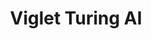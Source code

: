 ---
layout: solution
title: Viglet Turing AI
status: stable
order: 1
identifier: turing
permalink: /turing/
get-started: https://openturing.github.io
github: https://github.com/openturing
github-org: openturing
release: 0.3.3
main-color: royalblue
logo-acronym: Tu
logo-section: AI
short-name: Turing AI
full-name: Viglet Turing AI
description: Semantic Navigation, Chatbot using Search Engine and Many NLP Vendors.
github-ci-url: https://github.com/openturing/turing/actions/workflows/build.yml
twitter-url: https://twitter.com/VigletTuring
download-message: Download Turing AI and add more value to your content.
download-size: 384 MB
download-url: https://github.com/openturing/turing/releases/download/v0.3.3/viglet-turing.jar
run-jar: viglet-turing.jar
run-port: 2700
social-image: https://avatars.githubusercontent.com/u/44909290?s=280&amp;v=4
facebook-url: https://www.facebook.com/viglet
---